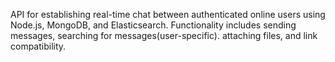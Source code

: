 API for establishing real-time chat between authenticated online users using Node.js, MongoDB, and Elasticsearch. Functionality includes sending messages, searching for messages(user-specific). attaching files, and link compatibility.
